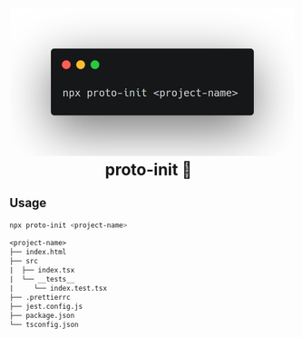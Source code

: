 <h1 align="center">
  <img src="https://github.com/rtorr/proto-init/raw/master/other/example.png" alt="proto-init" title="proto-init" width="500">
  <br>
   proto-init 🌚
  <br>
</h1>

## Usage

```sh
npx proto-init <project-name>
```

```
<project-name>
├── index.html
├── src
|  ├── index.tsx
|  └── __tests__
|     └── index.test.tsx
├── .prettierrc
├── jest.config.js
├── package.json
└── tsconfig.json
```
